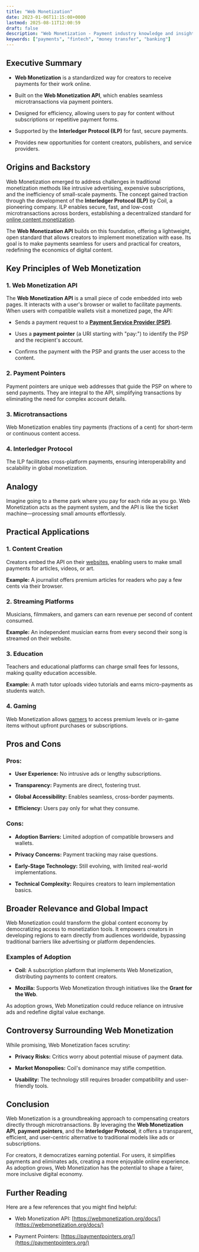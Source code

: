 ```yaml
---
title: "Web Monetization"
date: 2023-01-06T11:15:08+0000
lastmod: 2025-08-11T12:00:59
draft: false
description: "Web Monetization - Payment industry knowledge and insights"
keywords: ["payments", "fintech", "money transfer", "banking"]
---
```


## Executive Summary

- **Web Monetization** is a standardized way for creators to receive payments for their work online.

- Built on the **Web Monetization API**, which enables seamless microtransactions via payment pointers.

- Designed for efficiency, allowing users to pay for content without subscriptions or repetitive payment forms.

- Supported by the **Interledger Protocol (ILP)** for fast, secure payments.

- Provides new opportunities for content creators, publishers, and service providers.

## Origins and Backstory

Web Monetization emerged to address challenges in traditional monetization methods like intrusive advertising, expensive subscriptions, and the inefficiency of small-scale payments. The concept gained traction through the development of the **Interledger Protocol (ILP)** by Coil, a pioneering company. ILP enables secure, fast, and low-cost microtransactions across borders, establishing a decentralized standard for [online content monetization](https://faisalkhanllc.xyz/resources/payments-wiki/c/creator-economy/).

The **Web Monetization API** builds on this foundation, offering a lightweight, open standard that allows creators to implement monetization with ease. Its goal is to make payments seamless for users and practical for creators, redefining the economics of digital content.

## Key Principles of Web Monetization

### 1. Web Monetization API

The **Web Monetization API** is a small piece of code embedded into web pages. It interacts with a user's browser or wallet to facilitate payments. When users with compatible wallets visit a monetized page, the API:

- Sends a payment request to a **[Payment Service Provider (PSP)](https://faisalkhanllc.xyz/resources/payments-wiki/p/payment-service-provider-psp/)**.

- Uses a **payment pointer** (a URI starting with "pay:") to identify the PSP and the recipient's account.

- Confirms the payment with the PSP and grants the user access to the content.

### 2. Payment Pointers

Payment pointers are unique web addresses that guide the PSP on where to send payments. They are integral to the API, simplifying transactions by eliminating the need for complex account details.

### 3. Microtransactions

Web Monetization enables tiny payments (fractions of a cent) for short-term or continuous content access.

### 4. Interledger Protocol

The ILP facilitates cross-platform payments, ensuring interoperability and scalability in global monetization.

## Analogy

Imagine going to a theme park where you pay for each ride as you go. Web Monetization acts as the payment system, and the API is like the ticket machine—processing small amounts effortlessly.

## Practical Applications

### 1. Content Creation

Creators embed the API on their [websites](https://faisalkhanllc.xyz/resources/payments-wiki/u/user-generated-content-ugc/), enabling users to make small payments for articles, videos, or art.

**Example:** A journalist offers premium articles for readers who pay a few cents via their browser.

### 2. Streaming Platforms

Musicians, filmmakers, and gamers can earn revenue per second of content consumed.

**Example:** An independent musician earns from every second their song is streamed on their website.

### 3. Education

Teachers and educational platforms can charge small fees for lessons, making quality education accessible.

**Example:** A math tutor uploads video tutorials and earns micro-payments as students watch.

### 4. Gaming

Web Monetization allows [gamers](https://faisalkhanllc.xyz/resources/payments-wiki/g/gaming-payments/) to access premium levels or in-game items without upfront purchases or subscriptions.

## Pros and Cons

### Pros:

- **User Experience:** No intrusive ads or lengthy subscriptions.

- **Transparency:** Payments are direct, fostering trust.

- **Global Accessibility:** Enables seamless, cross-border payments.

- **Efficiency:** Users pay only for what they consume.

### Cons:

- **Adoption Barriers:** Limited adoption of compatible browsers and wallets.

- **Privacy Concerns:** Payment tracking may raise questions.

- **Early-Stage Technology:** Still evolving, with limited real-world implementations.

- **Technical Complexity:** Requires creators to learn implementation basics.

## Broader Relevance and Global Impact

Web Monetization could transform the global content economy by democratizing access to monetization tools. It empowers creators in developing regions to earn directly from audiences worldwide, bypassing traditional barriers like advertising or platform dependencies.

### Examples of Adoption

- **Coil:** A subscription platform that implements Web Monetization, distributing payments to content creators.

- **Mozilla:** Supports Web Monetization through initiatives like the **Grant for the Web**.

As adoption grows, Web Monetization could reduce reliance on intrusive ads and redefine digital value exchange.

## Controversy Surrounding Web Monetization

While promising, Web Monetization faces scrutiny:

- **Privacy Risks:** Critics worry about potential misuse of payment data.

- **Market Monopolies:** Coil's dominance may stifle competition.

- **Usability:** The technology still requires broader compatibility and user-friendly tools.

## Conclusion

Web Monetization is a groundbreaking approach to compensating creators directly through microtransactions. By leveraging the **Web Monetization API**, **payment pointers**, and the **Interledger Protocol**, it offers a transparent, efficient, and user-centric alternative to traditional models like ads or subscriptions.

For creators, it democratizes earning potential. For users, it simplifies payments and eliminates ads, creating a more enjoyable online experience. As adoption grows, Web Monetization has the potential to shape a fairer, more inclusive digital economy.

## Further Reading

Here are a few references that you might find helpful:

- Web Monetization API: [https://webmonetization.org/docs/](https://webmonetization.org/docs/)

- Payment Pointers: [https://paymentpointers.org/](https://paymentpointers.org/)